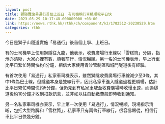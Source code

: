 ```yaml
---
layout: post
title: 獅隧實施易通行首個上班日　有司機稱行車暢順較平日快
date: 2023-05-29 10:17:48.000000000 +08:00
link: https://news.rthk.hk/rthk/ch/component/k2/1702512-20230529.htm
categories: rthk
---
```


今日是獅子山隧道實施「易通行」後首個上學、上班日。

有的士司機早上使用獅隧往九龍，他表示，收費廣場行車線以「雪糕筒」分隔，指示亦清晰，大家心裡有數，順著前行，情況暢順。另一名的士司機表示，早上行車比平日繁忙時間快約1分鐘，相信大家使用青沙管制區和城門隧道後有經驗。

有首次使用「易通行」私家車司機表示，雖然獅隧收費廣場行車線減少至3條，其中1條為巴士線，但隧道本身是雙線行車，因此私家車進入隧道過程更順暢，估計比平日繁忙時間快約5分鐘，但仍見到有私家車駛至收費廣場時收慢車速，而過隧道後約10分鐘才收到扣款訊息，並非如以往自動繳費般即時收到通知。

另一名私家車司機亦表示，早上第一次使用「易通行」，情況暢順，現場指示清晰，包括大型路牌和「雪糕筒」，私家車只有兩條行車線行，很容易跟從，相信行車比平日快幾分鐘。

